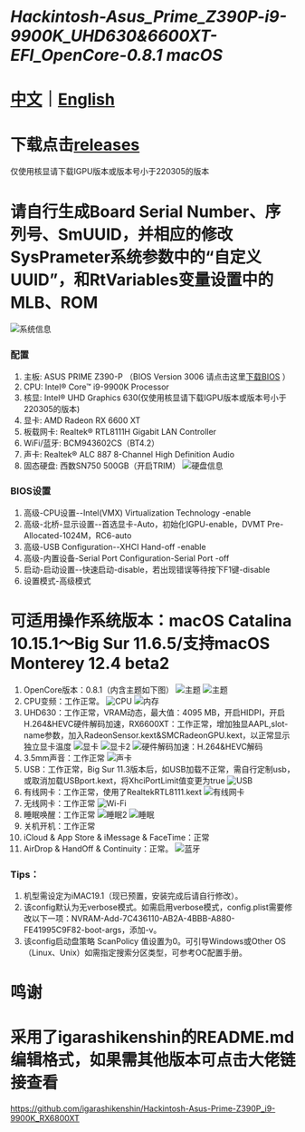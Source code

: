 # *Hackintosh-Asus_Prime_Z390P-i9-9900K_UHD630&6600XT-EFI_OpenCore-0.8.1 macOS*

# [中文](https://github.com/jhihhe/Hackintosh-Asus_Prime_Z390P-i9-9900K_UHD630-RX-6600XT-EFI_OpenCore-0.8.1-macOS/blob/main/README.md)｜[English](https://github.com/jhihhe/Hackintosh-Asus_Prime_Z390P-i9-9900K_UHD630-RX-6600XT-EFI_OpenCore-0.8.1-macOS/blob/main/README-EN.md)

# 下载点击[releases](https://github.com/jhihhe/Hackintosh-Asus_Prime_Z390P-i9-9900K_UHD630-RX-6600XT-EFI_OpenCore-0.8.1-macOS/releases)
仅使用核显请下载IGPU版本或版本号小于220305的版本
# 请自行生成Board Serial Number、序列号、SmUUID，并相应的修改SysPrameter系统参数中的“自定义UUID”，和RtVariables变量设置中的MLB、ROM

![系统信息](https://tva2.sinaimg.cn/large/cec1774cly8h1g88251rpj20yk0lijtb.jpg)

### 配置
1. 主板: ASUS PRIME Z390-P （BIOS Version 3006 请点击这里[下载BIOS](https://www.asus.com/us/motherboards-components/motherboards/prime/prime-z390-p/HelpDesk_BIOS/) ）
1. CPU: Intel® Core™ i9-9900K Processor
1. 核显: Intel® UHD Graphics 630(仅使用核显请下载IGPU版本或版本号小于220305的版本)
1. 显卡: AMD Radeon RX 6600 XT
1. 板载网卡: Realtek® RTL8111H Gigabit LAN Controller
1. WiFi/蓝牙: BCM943602CS（BT4.2）
1. 声卡: Realtek® ALC 887 8-Channel High Definition Audio
1. 固态硬盘: 西数SN750 500GB（开启TRIM）
![硬盘信息](https://tva1.sinaimg.cn/large/cec1774cly8h057sy9inrj21860u0tcy.jpg)

### BIOS设置
1. 高级-CPU设置--Intel(VMX) Virtualization Technology -enable
1. 高级-北桥-显示设置--首选显卡-Auto，初始化IGPU-enable，DVMT Pre-Allocated-1024M，RC6-auto
1. 高级-USB Configuration--XHCI Hand-off -enable
1. 高级-内置设备-Serial Port Configuration-Serial Port -off
1. 启动-启动设置--快速启动-disable，若出现错误等待按下F1键-disable
1. 设置模式-高级模式

# **可适用操作系统版本：macOS Catalina 10.15.1～Big Sur 11.6.5/支持macOS Monterey 12.4 beta2**
1. OpenCore版本：0.8.1（内含主题如下图） 
![主题](https://tva2.sinaimg.cn/large/cec1774cly8h1g75kzm0vj21hc0u0gmt.jpg)
![主题](https://i.loli.net/2021/07/31/uFHJD2BMazqmTcA.png)
1. CPU变频：工作正常。 
![CPU](https://tva4.sinaimg.cn/large/cec1774cly8h057spanbgj21860u0dio.jpg)
![内存](https://tva2.sinaimg.cn/large/cec1774cly8h057svhmylj21860u0n0u.jpg)
1. UHD630：工作正常，VRAM动态，最大值：4095 MB，开启HIDPI，开启H.264&HEVC硬件解码加速，RX6600XT：工作正常，增加独显AAPL,slot-name参数，加入RadeonSensor.kext&SMCRadeonGPU.kext，以正常显示独立显卡温度
![显卡](https://tva1.sinaimg.cn/large/cec1774cly8h057srbj3nj21860u0tc0.jpg)
![显卡2](https://tva1.sinaimg.cn/large/cec1774cly8h057n6odtqj20lq0tgq5h.jpg)
![硬件解码加速：H.264&HEVC解码](https://tva3.sinaimg.cn/large/cec1774cly8gzz45wjjlrj21880u0tc6.jpg)
1. 3.5mm声音：工作正常
![声卡](https://tva3.sinaimg.cn/large/cec1774cly8h057stfz6fj21860u0gov.jpg)
1. USB：工作正常，Big Sur 11.3版本后，如USB加载不正常，需自行定制usb，或取消加载USBport.kext，将XhciPortLimit值变更为true 
![USB](https://pic.imgdb.cn/item/62280dc95baa1a80abdfa1ee.png)
1. 有线网卡：工作正常，使用了RealtekRTL8111.kext 
![有线网卡](https://pic.imgdb.cn/item/62280dc95baa1a80abdfa1f6.png)
1. 无线网卡：工作正常 
![Wi-Fi](https://pic.imgdb.cn/item/62280dd25baa1a80abdfa953.png)
1. 睡眠唤醒：工作正常 
![睡眠2](https://tva2.sinaimg.cn/large/cec1774cly8h057snf0lzj21860u0wh5.jpg)
![睡眠](https://tva1.sinaimg.cn/large/cec1774cly8h057wpxhe1j212p0u0410.jpg)
1. 关机开机：工作正常
1. iCloud & App Store & iMessage & FaceTime：正常
1. AirDrop & HandOff & Continuity：正常。
![蓝牙](https://pic.imgdb.cn/item/62280dcf5baa1a80abdfa682.png)

### Tips：

1. 机型需设定为iMAC19.1（现已预置，安装完成后请自行修改）。
1. 该config默认为无verbose模式。如需启用verbose模式，config.plist需要修改以下一项：NVRAM-Add-7C436110-AB2A-4BBB-A880-FE41995C9F82-boot-args，添加-v。
1. 该config启动盘策略 ScanPolicy 值设置为0。可引导Windows或Other OS（Linux、Unix）如需指定搜索分区类型，可参考OC配置手册。

# 鸣谢 
# 采用了igarashikenshin的README.md编辑格式，如果需其他版本可点击大佬链接查看
https://github.com/igarashikenshin/Hackintosh-Asus-Prime-Z390P_i9-9900K_RX6800XT
